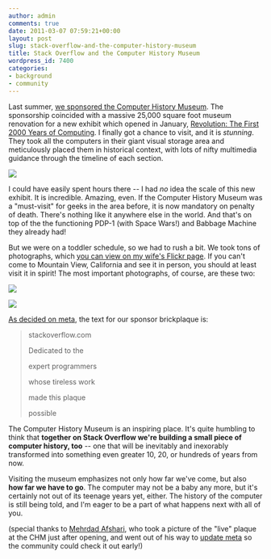 ```yaml
---
author: admin
comments: true
date: 2011-03-07 07:59:21+00:00
layout: post
slug: stack-overflow-and-the-computer-history-museum
title: Stack Overflow and the Computer History Museum
wordpress_id: 7400
categories:
- background
- community
---
```


Last summer, [we sponsored the Computer History Museum](http://blog.stackoverflow.com/2010/05/our-brick-in-the-computer-history-museum-wall/).  The sponsorship coincided with a massive 25,000 square foot museum renovation for a new exhibit which opened in January, [Revolution: The First 2000 Years of Computing](http://www.computerhistory.org/visit/). I finally got a chance to visit, and it is _stunning_. They took all the computers in their giant visual storage area and meticulously placed them in historical context, with lots of nifty multimedia guidance through the timeline of each section.

[![](http://blog.stackoverflow.com/wp-content/uploads/computer-history-museum-new-exhibit-small1.png)](http://blog.stackoverflow.com/wp-content/uploads/computer-history-museum-new-exhibit.png)

I could have easily spent hours there -- I had _no_ idea the scale of this new exhibit. It is incredible. Amazing, even. If the Computer History Museum was a "must-visit" for geeks in the area before, it is now mandatory on penalty of death. There's nothing like it anywhere else in the world. And that's on top of the the functioning PDP-1 (with Space Wars!) and Babbage Machine they already had!

But we were on a toddler schedule, so we had to rush a bit. We took tons of photographs, which [you can view on my wife's Flickr page](http://www.flickr.com/photos/betsyphd/sets/72157625862100807/). If you can't come to Mountain View, California and see it in person, you should at least visit it in spirit! The most important photographs, of course, are these two:

![](http://blog.stackoverflow.com/wp-content/uploads/computer-history-museum-sponsor-wall.jpg)

![](http://blog.stackoverflow.com/wp-content/uploads/computer-history-museum-stackoverflow-plaque.jpg)

[As decided on meta](http://meta.stackoverflow.com/questions/46920/a-stack-overflow-brick-in-the-computer-history-museum-wall), the text for our sponsor brickplaque is:



<blockquote>
stackoverflow.com  

Dedicated to the  

expert programmers  

whose tireless work  

made this plaque  

possible
</blockquote>



The Computer History Museum is an inspiring place. It's quite humbling to think that **together on Stack Overflow we're building a small piece of computer history, too** -- one that will be inevitably and inexorably transformed into something even greater 10, 20, or hundreds of years from now.

Visiting the museum emphasizes not only how far we've come, but also **how far we have to go**. The computer may not be a baby any more, but it's certainly not out of its teenage years yet, either. The history of the computer is still being told, and I'm eager to be a part of what happens next with all of you. 

(special thanks to [Mehrdad Afshari](http://stackoverflow.com/users/33708/mehrdad-afshari), who took a picture of the "live" plaque at the CHM just after opening, and went out of his way to [update meta](http://meta.stackoverflow.com/posts/47026/revisions) so the community could check it out early!)
